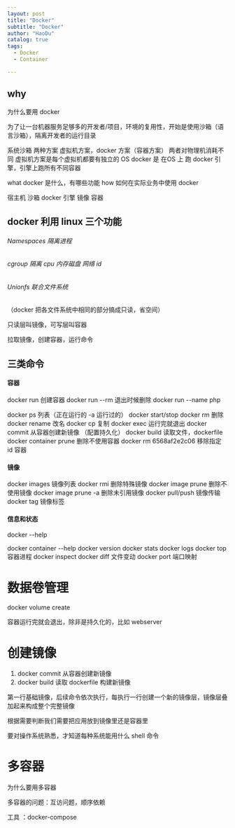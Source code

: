 ```yaml
---
layout: post
title: "Docker"
subtitle: "Docker"
author: "HaoDu"
catalog: true
tags:
  - Docker
  - Container

---
```

## why
为什么要用 docker

为了让一台机器服务足够多的开发者/项目，环境的复用性，开始是使用沙箱（语言沙箱），隔离开发者的运行目录

系统沙箱 两种方案 虚拟机方案，docker 方案（容器方案）
两者对物理机消耗不同
虚拟机方案是每个虚拟机都要有独立的 OS
docker 是 在OS 上 跑 docker 引擎，引擎上跑所有不同容器 


what
docker 是什么，有哪些功能
how
如何在实际业务中使用 docker

宿主机
沙箱
docker 引擎
镜像
容器

## docker 利用 linux 三个功能
###### Namespaces 隔离进程

###### cgroup 隔离 cpu 内存磁盘 网络 id


###### Unionfs 联合文件系统
（docker 把各文件系统中相同的部分搞成只读，省空间）


只读层叫镜像，可写层叫容器



拉取镜像，创建容器，运行命令





## 三类命令
#### 容器
docker run 创建容器
docker run  --rm 退出时候删除
docker run  --name php

docker ps 列表（正在运行的 -a 运行过的）
docker start/stop
docker rm 删除
docker rename 改名
docker cp 复制
docker exec 运行完就退出
docker commit 从容器创建新镜像 （配置持久化）
docker build 读取文件，dockerfile
docker container prune 删除不使用容器
 docker rm 6568af2e2c06 移除指定 id 容器
#### 镜像
docker images 镜像列表
docker rmi 删除特殊镜像
docker image prune 删除不使用镜像
docker image prune -a
删除未引用镜像
docker pull/push 镜像传输
docker tag 镜像标签
#### 信息和状态



docker --help

docker container --help
docker version
docker stats
docker logs 
docker top  容器进程
docker inspect 
docker diff  文件变动
docker port  端口映射

# 数据卷管理
docker volume create


容器运行完就会退出，除非是持久化的，比如 webserver

# 创建镜像
1. docker commit 从容器创建新镜像
2. docker build 读取 dockerfile 构建新镜像

第一行基础镜像，后续命令依次执行，每执行一行创建一个新的镜像层，镜像层叠加起来构成整个完整镜像

根据需要判断我们需要把应用放到镜像里还是容器里

要对操作系统熟悉，才知道每种系统能用什么 shell 命令

# 多容器

为什么要用多容器

多容器的问题：互访问题，顺序依赖

工具 ：docker-compose